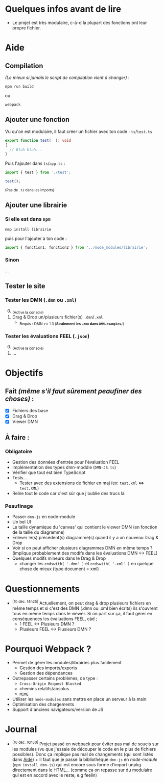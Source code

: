 # Quelques infos avant de lire
- Le projet est très modulaire, c-à-d la plupart des fonctions ont leur propre fichier.



# Aide

## Compilation
*(Le mieux si jamais le script de compilation vient à changer)* :
```
npm run build
```
ou
```
webpack
```

## Ajouter une fonction
Vu qu'on est modulaire, il faut créer un fichier avec ton code :
`ts`/`test.ts`
```typescript
export function test(  ): void
{
  // Blah blah...
}
```

Puis l'ajouter dans `ts`/`app.ts` :
```typescript
import { test } from './test';

test();
```
<sup>(Pas de `.ts` dans les imports)</sup>


## Ajouter une librairie

### Si elle est dans `npm`
```
nmp install librairie
```
puis pour l'ajouter à ton code :
```typescript
import { fonction1, fonction2 } from '../node_modules/librairie';
```


### Sinon
...


## Tester le site

### Tester les DMN (`.dmn` ou `.xml`)
0. <sub>(Active la console)</sub>
1. Drag & Drop un/plusieurs fichier(s) `.dmn`/`.xml`
   - <sub>Requis : DMN >= 1.3 (**Seulement les `.dmn` dans `DMN-examples/`**)</sub>

### Tester les évaluations FEEL (`.json`)
0. <sub>(Active la console)</sub>
1. ...



# Objectifs

## Fait *(même s'il faut sûrement peaufiner des choses)* :
- [x] Fichiers des base
- [x] Drag & Drop
- [x] Viewer DMN

## À faire : 
### Obligatoire
- Gestion des données d'entrée pour l'évaluation FEEL
- Implémentation des types dmn-moddle (`DMN-JS.ts`)
- Vérifier que tout est bien TypeScript
- Tests...
    - Tester avec des extensions de fichier en maj (ex: `test.xml` <=> `test.XML`)
- Relire tout le code car c'est sûr que j'oublie des trucs là
  
### Peaufinage
- Passer `dmn-js` en node-module
- Un bel UI
- La taille dynamique du 'canvas' qui contient le viewer DMN (en fonction de la taille du diagramme)
- Enlever le(s) précédent(s) diagramme(s) quand il y a un nouveau Drag & Drop
- Voir si on peut afficher plusieurs diagrammes DMN en même temps ? (implique probablement des modifs dans les évaluations DMN <-> FEEL)
- Quelques modifs mineurs dans le Drag & Drop
    - changer les `endswith( '.dmn' )` et `endswith( '.xml' )` en quelque chose de mieux (type document = xml)



# Questionnements
- <sup>[10 déc. 14h25]</sup> Actuellement, on peut drag & drop plusieurs fichiers en même temps et si c'est des DMN (.dmn ou .xml bien écrits) ils s'ouvrent tous en même temps dans le viewer. Si on part sur ça, il faut gérer en conséquences les évaluations FEEL, càd ;
     - 1 FEEL <-> Plusieurs DMN ?
     - Plusieurs FEEL <-> Plusieurs DMN ?



# Pourquoi Webpack ?
- Permet de gérer les modules/librairies plus facilement
    - Gestion des imports/exports
    - Gestion des dépendances
- Outrepasser certains problèmes, de type :
    - `Cross-Origin Request Blocked`
    - chemins relatifs/absolus
    - `MIME`
- Utiliser les `node-modules` sans mettre en place un serveur à la main
- Optimisation des chargements
- Support d'anciens navigateurs/version de JS



# Journal
- <sup>[10 déc. 16h50]</sup> Projet passé en webpack pour éviter pas mal de soucis sur les modules (vu que j'essaie de découper le code en le plus de fichiers possibles). Donc ça implique pas mal de changements (qui sont listés dans [Aide](https://github.com/Triomphh/TOO-CAI-Project/edit/main/README.md#aide)) + Il faut que je passe la bibliothèque `dmn-js` en *node-module* (`npm install dmn-js`) qui est encore sous forme d'import unpkg directement dans le HTML... (comme ça on repasse sur du modulaire qui est en accord avec le reste, e.g feelin)
